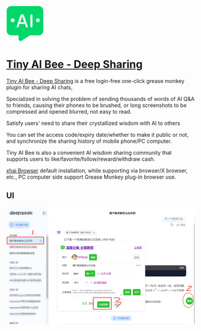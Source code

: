 <img src="./assets/logo_200.png" width="100" height="auto" /> 


# [Tiny AI Bee - Deep Sharing](https://www.deepshare.top/)

  [Tiny AI Bee - Deep Sharing](https://www.deepshare.top/intro) is a free login-free one-click grease monkey plugin for sharing AI chats,

  Specialized in solving the problem of sending thousands of words of AI Q&A to friends, causing their phones to be brushed, or long screenshots to be compressed and opened blurred, not easy to read.

  Satisfy users' need to share their crystallized wisdom with AI to others

  You can set the access code/expiry date/whether to make it public or not, and synchronize the sharing history of mobile phone/PC computer.
 
  Tiny AI Bee is also a convenient AI wisdom sharing community that supports users to like/favorite/follow/reward/withdraw cash.

[xhai Browser](https://www.dahai123.top/)  default installation, while supporting via browser/X browser, etc., PC computer side support Grease Monkey plug-in browser use.


## UI

<img src="./assets/ds2_1t.png" width="auto" height="auto" />